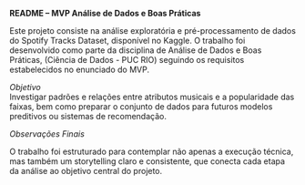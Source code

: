 **README – MVP Análise de Dados e Boas Práticas**

Este projeto consiste na análise exploratória e pré-processamento de dados do Spotify Tracks Dataset, disponível no Kaggle. O trabalho foi desenvolvido como parte da disciplina de Análise de Dados e Boas Práticas, (Ciência de Dados - PUC RIO) seguindo os requisitos estabelecidos no enunciado do MVP.

*Objetivo*         
Investigar padrões e relações entre atributos musicais e a popularidade das faixas, bem como preparar o conjunto de dados para futuros modelos preditivos ou sistemas de recomendação.

*Observações Finais*

O trabalho foi estruturado para contemplar não apenas a execução técnica, mas também um storytelling claro e consistente, que conecta cada etapa da análise ao objetivo central do projeto.
